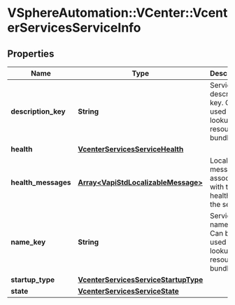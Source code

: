# VSphereAutomation::VCenter::VcenterServicesServiceInfo

## Properties
Name | Type | Description | Notes
------------ | ------------- | ------------- | -------------
**description_key** | **String** | Service description key. Can be used to lookup resource bundle | 
**health** | [**VcenterServicesServiceHealth**](VcenterServicesServiceHealth.md) |  | [optional] 
**health_messages** | [**Array&lt;VapiStdLocalizableMessage&gt;**](VapiStdLocalizableMessage.md) | Localizable messages associated with the health of the service | [optional] 
**name_key** | **String** | Service name key. Can be used to lookup resource bundle | 
**startup_type** | [**VcenterServicesServiceStartupType**](VcenterServicesServiceStartupType.md) |  | 
**state** | [**VcenterServicesServiceState**](VcenterServicesServiceState.md) |  | 


